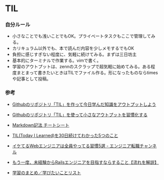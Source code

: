 # TIL

### 自分ルール
- 小さなことでも浅いことでもOK。プライベートタスクもここで管理してみる。
- カリキュラム以外でも、本で読んだ内容を少しメモするでもOK
- 負担に感じすぎない程度に、気軽に続けてみる。まずは三日坊主
- 基本的にターミナルで作業する。vimで書く。
- 学習のアウトプットは、zennのスクラップで超気軽に始めてみる。ある程度まとまって書きたいときはTILでファイル作る。形になったものならtimesや記事として投稿。

### 参考
- [Githubのリポジトリ「TIL」を作って今日学んだ知識をアウトプットしよう](https://www.asobou.co.jp/blog/web/github-til)
- [Githubのリポジトリ「TIL」を使って小さなアウトプットを習慣化する](https://qiita.com/nemui_/items/239335b4ed0c3c797add)
- [Markdown記法 チートシート](https://gist.github.com/mignonstyle/083c9e1651d7734f84c99b8cf49d57fa#file-markdown-cheatsheet-md)
- [TIL(Today I Learned)を30日続けてわかった5つのこと](https://blogs.lisb.direct/entry/2016-03-28-100000)
- [イケてるWebエンジニアは全員やってる習慣5選 - エンジニア転職チャンネル](https://youtu.be/-ZydLzVMBE0?si=Ner8vI0rBv6OJMqd)  

- [もう一度、未経験からRailsエンジニアを目指すならすること【流れを解説】
](https://busitora.com/programming/to-do)
- [学習のまとめ／学びたいことリスト](https://zenn.dev/dai_44/scraps/23a373d4b926de)
